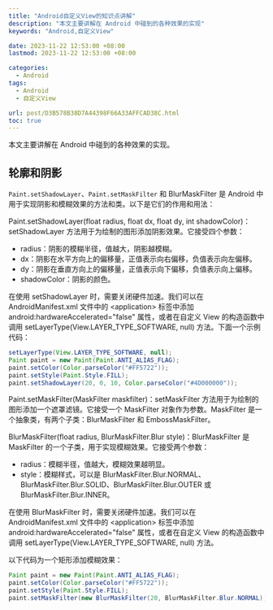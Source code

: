 ```yaml
---
title: "Android自定义View的知识点讲解"
description: "本文主要讲解在 Android 中碰到的各种效果的实现"
keywords: "Android,自定义View"

date: 2023-11-22 12:53:00 +08:00
lastmod: 2023-11-22 12:53:00 +08:00

categories:
  - Android
tags:
  - Android
  - 自定义View

url: post/D3B578B38D7A44398F66A33AFFCAD38C.html
toc: true
---
```


本文主要讲解在 Android 中碰到的各种效果的实现。


<!--More-->

## 轮廓和阴影

`Paint.setShadowLayer`、`Paint.setMaskFilter` 和 BlurMaskFilter 是 Android 中用于实现阴影和模糊效果的方法和类。以下是它们的作用和用法：

Paint.setShadowLayer(float radius, float dx, float dy, int shadowColor)：setShadowLayer 方法用于为绘制的图形添加阴影效果。它接受四个参数：

- radius：阴影的模糊半径，值越大，阴影越模糊。
- dx：阴影在水平方向上的偏移量，正值表示向右偏移，负值表示向左偏移。
- dy：阴影在垂直方向上的偏移量，正值表示向下偏移，负值表示向上偏移。
- shadowColor：阴影的颜色。

在使用 setShadowLayer 时，需要关闭硬件加速。我们可以在 AndroidManifest.xml 文件中的 \<application> 标签中添加 android:hardwareAccelerated="false" 属性，或者在自定义 View 的构造函数中调用 setLayerType(View.LAYER_TYPE_SOFTWARE, null) 方法。下面一个示例代码：

```java
setLayerType(View.LAYER_TYPE_SOFTWARE, null);
Paint paint = new Paint(Paint.ANTI_ALIAS_FLAG);
paint.setColor(Color.parseColor("#FF5722"));
paint.setStyle(Paint.Style.FILL);
paint.setShadowLayer(20, 0, 10, Color.parseColor("#4D000000"));
```

Paint.setMaskFilter(MaskFilter maskfilter)：setMaskFilter 方法用于为绘制的图形添加一个遮罩滤镜。它接受一个 MaskFilter 对象作为参数。MaskFilter 是一个抽象类，有两个子类：BlurMaskFilter 和 EmbossMaskFilter。

BlurMaskFilter(float radius, BlurMaskFilter.Blur style)：BlurMaskFilter 是 MaskFilter 的一个子类，用于实现模糊效果。它接受两个参数：

- radius：模糊半径，值越大，模糊效果越明显。
- style：模糊样式，可以是 BlurMaskFilter.Blur.NORMAL、BlurMaskFilter.Blur.SOLID、BlurMaskFilter.Blur.OUTER 或 BlurMaskFilter.Blur.INNER。

在使用 BlurMaskFilter 时，需要关闭硬件加速。我们可以在 AndroidManifest.xml 文件中的 \<application> 标签中添加 android:hardwareAccelerated="false" 属性，或者在自定义 View 的构造函数中调用 setLayerType(View.LAYER_TYPE_SOFTWARE, null) 方法。

以下代码为一个矩形添加模糊效果：

```java
Paint paint = new Paint(Paint.ANTI_ALIAS_FLAG);
paint.setColor(Color.parseColor("#FF5722"));
paint.setStyle(Paint.Style.FILL);
paint.setMaskFilter(new BlurMaskFilter(20, BlurMaskFilter.Blur.NORMAL));
```

